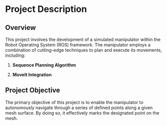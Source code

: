 # Project Description

## Overview

This project involves the development of a simulated manipulator within the Robot Operating System (ROS) framework. The manipulator employs a combination of cutting-edge techniques to plan and execute its movements, including:

1. **Sequence Planning Algorithm**

2. **MoveIt Integration**

## Project Objective

The primary objective of this project is to enable the manipulator to autonomously navigate through a series of defined points along a given mesh surface. By doing so, it effectively marks the designated point on the mesh.

